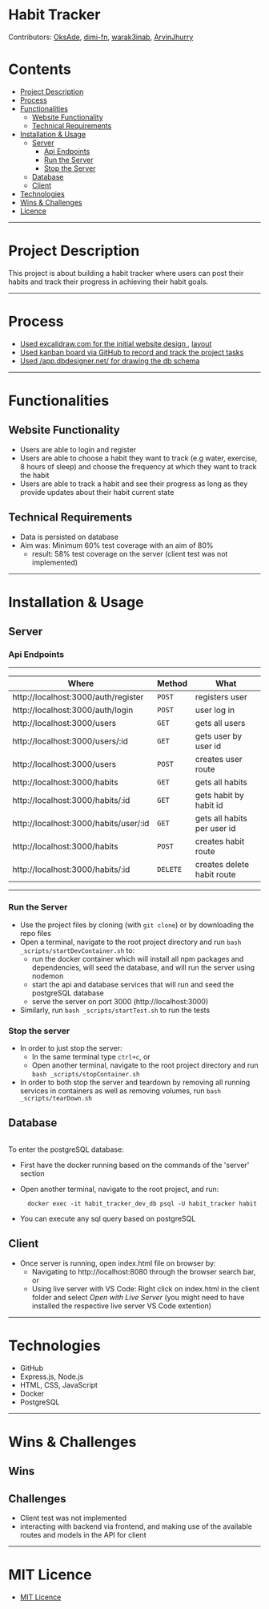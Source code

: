 # Habit Tracker

Contributors: [OksAde](https://github.com/OksAde), [dimi-fn](https://github.com/dimi-fn), [warak3inab](https://github.com/warak3inab), [ArvinJhurry](https://github.com/ArvinJhurry)  

Contents 
==========================
* [Project Description](#project-description)
* [Process](#process)
* [Functionalities](#functionalities)
  * [Website Functionality](#website-functionality)
  * [Technical Requirements](#technical-requirements)
* [Installation & Usage](#installation--usage)
  * [Server](#server)
    * [Api Endpoints](#api-endpoints)
    * [Run the Server](#run-the-server)
    * [Stop the Server](#stop-the-server)
  * [Database](#database)
  * [Client](#client)
* [Technologies](#technologies)
* [Wins & Challenges](#wins--challenges)
* [Licence](#licence)

--------

# Project Description

This project is about building a habit tracker where users can post their habits and track their progress in achieving their habit goals.

--------

# Process

* [Used excalidraw.com for the initial website design ](https://github.com/dimi-fn/breakTheHabit/blob/main/client/img/excalidraw.png), [layout](https://github.com/dimi-fn/breakTheHabit/blob/main/client/img/layout.png)
* [Used kanban board via GitHub to record and track the project tasks](https://github.com/dimi-fn/breakTheHabit/projects/1)
* [Used /app.dbdesigner.net/ for drawing the db schema](https://github.com/dimi-fn/breakTheHabit/blob/main/client/img/schema.PNG)

-----

# Functionalities

## Website Functionality

* Users are able to login and register
* Users are able to choose a habit they want to track (e.g water, exercise, 8 hours of sleep) and choose the frequency at which they want to track the habit 
* Users are able to track a habit and see their progress as long as they provide updates about their habit current state

## Technical Requirements

* Data is persisted on database
* Aim was: Minimum 60% test coverage with an aim of 80% 
    * result: 58% test coverage on the server (client test was not implemented)

--------

# Installation & Usage

## Server

### Api Endpoints

------

**Where** | **Method** | **What** |
---------------|---------------|------|
http://localhost:3000/auth/register |  `POST` | registers user |
http://localhost:3000/auth/login |  `POST` | user log in |
http://localhost:3000/users |  `GET` | gets all users |
http://localhost:3000/users/:id |  `GET` | gets user by user id |
http://localhost:3000/users  |  `POST` | creates user route |
http://localhost:3000/habits |  `GET` | gets all habits |
http://localhost:3000/habits/:id |  `GET` | gets habit by habit id |
http://localhost:3000/habits/user/:id |  `GET` | gets all habits per user id |
http://localhost:3000/habits |  `POST` | creates habit route |
http://localhost:3000/habits/:id |  `DELETE` | creates delete habit route |

------

### Run the Server

* Use the project files by cloning (with `git clone`) or by downloading the repo files
* Open a terminal, navigate to the root project directory and run `bash _scripts/startDevContainer.sh` to:
    * run the docker container which will install all npm packages and dependencies, will seed the database, and will run the server using nodemon
    * start the api and database services that will run and seed the postgreSQL database
    * serve the server on port 3000 (http://localhost:3000)
* Similarly, run `bash _scripts/startTest.sh` to run the tests      

### Stop the server

* In order to just stop the server:
    * In the same terminal type `ctrl+c`, or
    * Open another terminal, navigate to the root project directory and run `bash _scripts/stopContainer.sh`
* In order to both stop the server and teardown by removing all running services in containers as well as removing volumes, run `bash _scripts/tearDown.sh`    


## Database

<p align="center">
  <img src="https://github.com/dimi-fn/breakTheHabit/blob/main/client/static/css/schema.PNG" alt="">
</p>         

To enter the postgreSQL database:
* First have the docker running based on the commands of the 'server' section
* Open another terminal, navigate to the root project, and run:
    
        docker exec -it habit_tracker_dev_db psql -U habit_tracker habit

* You can execute any sql query based on postgreSQL    


## Client

* Once server is running, open index.html file on browser by:
    * Navigating to http://localhost:8080 through the browser search bar, or
    * Using live server with VS Code: Right click on index.html in the client folder and select *Open with Live Server* (you might need to have installed the respective live server VS Code extention)           

--------

# Technologies

* GitHub
* Express.js, Node.js
* HTML, CSS, JavaScript
* Docker
* PostgreSQL

--------

# Wins & Challenges

## Wins

## Challenges

* Client test was not implemented
* interacting with backend via frontend, and making use of the available routes and models in the API for client

-------

# MIT Licence

* [MIT Licence](https://github.com/dimi-fn/breakTheHabit/blob/main/LICENCE)
